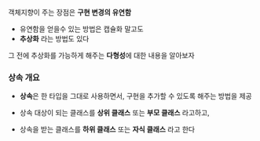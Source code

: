 객체지향이 주는 장점은 **구현 변경의 유연함**

- 유연함을 얻을수 있는 방법은 캡슐화 말고도 
- **추상화** 라는 방법도 있다

그 전에 추상화를 가능하게 해주는 **다형성**에 대한 내용을 알아보자 

### 상속 개요 
- **상속**은 한 타입을 그대로 사용하면서, 구현을 추가할 수 있도록 해주는 방법을 제공


- 상속 대상이 되는 클래스를 **상위 클래스** 또는 **부모 클래스** 라고하고, 
- 상속을 받는 클래스를 **하위 클래스** 또는 **자식 클래스** 라고 한다

